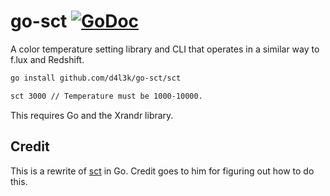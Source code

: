 # go-sct [![GoDoc](https://godoc.org/github.com/d4l3k/go-sct?status.svg)](https://godoc.org/github.com/d4l3k/go-sct)

A color temperature setting library and CLI that operates in a similar way to f.lux and Redshift.

```sh
go install github.com/d4l3k/go-sct/sct

sct 3000 // Temperature must be 1000-10000.
```
This requires Go and the Xrandr library.

## Credit
This is a rewrite of [sct](http://www.tedunangst.com/flak/post/sct-set-color-temperature) in Go. Credit goes to him for figuring out how to do this.
